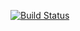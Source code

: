 [![Build Status](https://travis-ci.org/vuo/conan-freeimage.svg?branch=master)](https://travis-ci.org/vuo/conan-freeimage)
